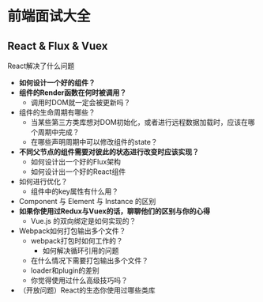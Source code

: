 # 前端面试大全
 
## React & Flux & Vuex

 React解决了什么问题
- **如何设计一个好的组件？**
- **组件的Render函数在何时被调用？**
    - 调用时DOM就一定会被更新吗？
- 组件的生命周期有哪些？
    - 当某些第三方类库想对DOM初始化，或者进行远程数据加载时，应该在哪个周期中完成？
    - 在哪些声明周期中可以修改组件的state？
- **不同父节点的组件需要对彼此的状态进行改变时应该实现？**
    - 如何设计出一个好的Flux架构
    - 如何设计出一个好的React组件
- 如何进行优化？
    - 组件中的key属性有什么用？
- Component 与 Element 与 Instance 的区别
- **如果你使用过Redux与Vuex的话，聊聊他们的区别与你的心得**
    - Vue.js 的双向绑定是如何实现的？
- Webpack如何打包输出多个文件？
    - webpack打包时如何工作的？
        - 如何解决循环引用的问题
    - 在什么情况下需要打包输出多个文件？
    - loader和plugin的差别
    - 你觉得使用过什么高级技巧吗？
- （开放问题）React的生态你使用过哪些类库